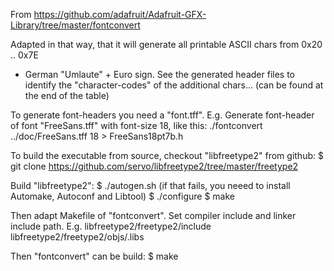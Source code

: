 From
https://github.com/adafruit/Adafruit-GFX-Library/tree/master/fontconvert

Adapted in that way, that it will generate all printable ASCII chars from 0x20 .. 0x7E
+ German "Umlaute" + Euro sign.
See the generated header files to identify the "character-codes" of the additional chars... (can be found at the end of the table)

To generate font-headers you need a "font.tff".
E.g. Generate font-header of font "FreeSans.tff" with font-size 18, like this:
./fontconvert ../doc/FreeSans.tff 18 > FreeSans18pt7b.h









To build the executable from source, checkout "libfreetype2" from github:
$ git clone https://github.com/servo/libfreetype2/tree/master/freetype2

Build "libfreetype2":
$ ./autogen.sh 		(if that fails, you neeed to install Automake, Autoconf and Libtool)
$ ./configure
$ make



Then adapt Makefile of "fontconvert". Set compiler include and linker include path.
E.g. 
libfreetype2/freetype2/include 
libfreetype2/freetype2/objs/.libs

Then "fontconvert" can be build:
$ make


